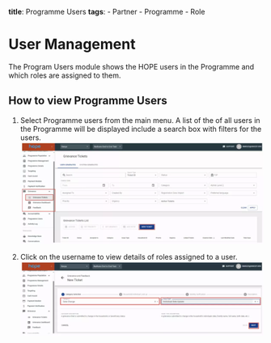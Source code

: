 **title**: Programme Users 
**tags**:
    - Partner
    - Programme
    - Role

# User Management

The Program Users module shows the HOPE users in the Programme and which roles are assigned to them.

## How to view Programme Users

1. Select Programme users from the main menu. A list of the of all users in the Programme will be displayed include a search box with filters for the users. 
    ![Image](_screenshots/grievance/1.png)

1. Click on the username to view details of roles assigned to a user. 
    ![Image](_screenshots/grievance/2.png)
